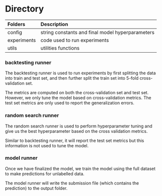 # Directory

| Folders   | Description |  
|:-------- |:----------- |
| config     |  string constants and final model hyperparameters  |
| experiments|  code used to run experiments |
| utils      |  utilities functions |

### backtesting runner
The backtesting runner is used to run experiments by first splitting the data
into train and test set, and then further split the train set into 5-fold 
cross-validation set. 

The metrics are computed on both the cross-validation set and test set. 
However, we only tune the model based on cross-validation metrics. The test 
set metrics are only used to report the generalization errors.


### random search runner
The random search runner is used to perform hyperparameter tuning and 
give us the best hyperparameter based on the cross validation metrics.

Similar to backtesting runner, it will report the test set metrics but
this information is not used to tune the model.


### model runner
Once we have finalized the model, we train the model using the full dataset
to make predictions for unlabelled data. 

The model runner will write the submission file (which contains the prediction)
to the output folder.
